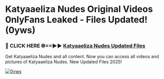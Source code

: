 # Katyaaeliza Nudes Original Videos 0nlyFans Leaked - Files Updated! (0yws)

<h3>🔴 CLICK HERE 🌐==►► <a href="https://tinyurl.com/y5r63du9" rel="nofollow">Katyaaeliza Nudes Updated Files</a></h3>

Get Katyaaeliza Nudes and all content. Now you can access all videos and pictures of Katyaaeliza Nudes. New Updated Files 2025!

[![0yws](https://i.imgur.com/UVo9nyh.gif)](https://tinyurl.com/y5r63du9)
